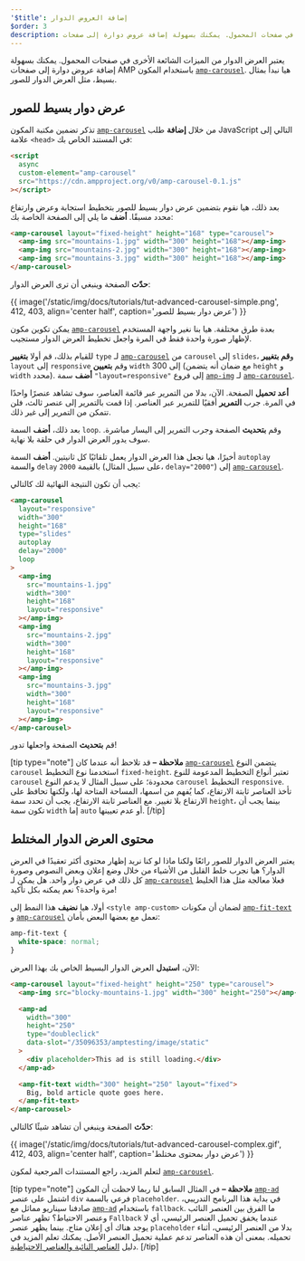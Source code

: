 ```yaml
---
'$title': إضافة العروض الدوار
$order: 3
description: يعتبر العرض الدوار من الميزات الشائعة الأخرى في صفحات المحمول. يمكنك بسهولة إضافة عروض دوارة إلى صفحات AMP باستخدام المكون amp-carousel.
---
```


يعتبر العرض الدوار من الميزات الشائعة الأخرى في صفحات المحمول. يمكنك بسهولة إضافة عروض دوارة إلى صفحات AMP باستخدام المكون [`amp-carousel`](../../../../documentation/components/reference/amp-carousel.md). هيا نبدأ بمثال بسيط، مثل العرض الدوار للصور.

## عرض دوار بسيط للصور

تذكر تضمين مكتبة المكون [`amp-carousel`](../../../../documentation/components/reference/amp-carousel.md) من خلال **إضافة** طلب JavaScript التالي إلى علامة `<head>` في المستند الخاص بك:

```html
<script
  async
  custom-element="amp-carousel"
  src="https://cdn.ampproject.org/v0/amp-carousel-0.1.js"
></script>
```

بعد ذلك، هيا نقوم بتضمين عرض دوار بسيط للصور بتخطيط استجابة وعرض وارتفاع محدد مسبقًا. **أضف** ما يلي إلى الصفحة الخاصة بك:

```html
<amp-carousel layout="fixed-height" height="168" type="carousel">
  <amp-img src="mountains-1.jpg" width="300" height="168"></amp-img>
  <amp-img src="mountains-2.jpg" width="300" height="168"></amp-img>
  <amp-img src="mountains-3.jpg" width="300" height="168"></amp-img>
</amp-carousel>
```

**حدّث** الصفحة وينبغي أن ترى العرض الدوار:

{{ image('/static/img/docs/tutorials/tut-advanced-carousel-simple.png', 412, 403, align='center half', caption='عرض دوار بسيط للصور') }}

يمكن تكوين مكون [`amp-carousel`](../../../../documentation/components/reference/amp-carousel.md) بعدة طرق مختلفة. هيا بنا نغير واجهة المستخدم لإظهار صورة واحدة فقط في المرة واجعل تخطيط العرض الدوار مستجيب.

للقيام بذلك، قم أولا **بتغيير** `type` لـ [`amp-carousel`](../../../../documentation/components/reference/amp-carousel.md) من `carousel` إلى `slides`، و**قم بتغيير** `layout` إلى `responsive` وقم **بتعيين** `width` إلى 300 (مع ضمان أنه يتضمن `height` و `width` محدد). **أضف** سمة `"layout=responsive"` إلى فروع [`amp-img`](../../../../documentation/components/reference/amp-img.md) لـ [`amp-carousel`](../../../../documentation/components/reference/amp-carousel.md).

**أعد تحميل** الصفحة. الآن، بدلا من التمرير عبر قائمة العناصر، سوف تشاهد عنصرًا واحدًا في المرة. جرب **التمرير** أفقيًا للتمرير عبر العناصر. إذا قمت بالتمرير إلى عنصر ثالث، فلن تتمكن من التمرير إلى غير ذلك.

بعد ذلك، **أضف** السمة `loop`. وقم **بتحديث** الصفحة وجرب التمرير إلى اليسار مباشرة. سوف يدور العرض الدوار في حلقة بلا نهاية.

أخيرًا، هيا نجعل هذا العرض الدوار يعمل تلقائيًا كل ثانيتين. **أضف** السمة `autoplay` والسمة `delay` بالقيمة `2000` (على سبيل المثال، `delay="2000"`) إلى [`amp-carousel`](../../../../documentation/components/reference/amp-carousel.md).

يجب أن تكون النتيجة النهائية لك كالتالي:

```html
<amp-carousel
  layout="responsive"
  width="300"
  height="168"
  type="slides"
  autoplay
  delay="2000"
  loop
>
  <amp-img
    src="mountains-1.jpg"
    width="300"
    height="168"
    layout="responsive"
  ></amp-img>
  <amp-img
    src="mountains-2.jpg"
    width="300"
    height="168"
    layout="responsive"
  ></amp-img>
  <amp-img
    src="mountains-3.jpg"
    width="300"
    height="168"
    layout="responsive"
  ></amp-img>
</amp-carousel>
```

قم **بتحديث** الصفحة واجعلها تدور!

[tip type="note"] **ملاحظة –** قد تلاحظ أنه عندما كان [`amp-carousel`](../../../../documentation/components/reference/amp-carousel.md) يتضمن النوع `carousel` استخدمنا نوع التخطيط `fixed-height`. تعتبر أنواع التخطيط المدعومة للنوع `carousel` محدودة؛ على سبيل المثال لا يدعم النوع `carousel` التخطيط `responsive`. تأخذ العناصر ثابتة الارتفاع، كما يُفهم من اسمها، المساحة المتاحة لها، ولكنها تحافظ على الارتفاع بلا تغيير. مع العناصر ثابتة الارتفاع، يجب أن تحدد سمة `height`، بينما يجب أن تكون سمة `width` إما `auto` أو عدم تعيينها. [/tip]

## محتوى العرض الدوار المختلط

يعتبر العرض الدوار للصور رائعًا ولكنا ماذا لو كنا نريد إظهار محتوى أكثر تعقيدًا في العرض الدوار؟ هيا نجرب خلط القليل من الأشياء من خلال وضع إعلان وبعض النصوص وصورة كل ذلك في عرض دوار واحد. هل يمكن لـ [`amp-carousel`](../../../../documentation/components/reference/amp-carousel.md) فعلا معالجة مثل هذا الخليط مرة واحدة؟ نعم يمكنه بكل تأكيد!

أولا، هيا **نضيف** هذا النمط إلى `<style amp-custom>` لضمان أن مكونات [`amp-fit-text`](../../../../documentation/components/reference/amp-fit-text.md) و [`amp-carousel`](../../../../documentation/components/reference/amp-carousel.md) تعمل مع بعضها البعض بأمان:

```css
amp-fit-text {
  white-space: normal;
}
```

الآن، **استبدل** العرض الدوار البسيط الخاص بك بهذا العرض:

```html
<amp-carousel layout="fixed-height" height="250" type="carousel">
  <amp-img src="blocky-mountains-1.jpg" width="300" height="250"></amp-img>

  <amp-ad
    width="300"
    height="250"
    type="doubleclick"
    data-slot="/35096353/amptesting/image/static"
  >
    <div placeholder>This ad is still loading.</div>
  </amp-ad>

  <amp-fit-text width="300" height="250" layout="fixed">
    Big, bold article quote goes here.
  </amp-fit-text>
</amp-carousel>
```

**حدّث** الصفحة وينبغي أن تشاهد شيئًا كالتالي:

{{ image('/static/img/docs/tutorials/tut-advanced-carousel-complex.gif', 412, 403, align='center half', caption='عرض دوار بمحتوى مختلط') }}

لتعلم المزيد، راجع المستندات المرجعية لمكون [`amp-carousel`](../../../../documentation/components/reference/amp-carousel.md).

[tip type="note"] **ملاحظة –** في المثال السابق لنا ربما لاحظت أن المكون [`amp-ad`](../../../../documentation/components/reference/amp-ad.md) اشتمل على عنصر `div` فرعي بالسمة `placeholder`. في بداية هذا البرنامج التدريبي، صادفنا سيناريو مماثل مع [`amp-ad`](../../../../documentation/components/reference/amp-ad.md) باستخدام `fallback`. ما الفرق بين العنصر النائب وعنصر الاحتياط؟ تظهر عناصر `Fallback` عندما يخفق تحميل العنصر الرئيسي، أي لا يوجد هناك أي إعلان متاح. بينما يظهر عنصر `placeholder` بدلا من العنصر الرئيسي، أثناء تحميله. بمعنى أن هذه العناصر تدعم عملية تحميل العنصر الأصل. يمكنك تعلم المزيد في دليل [العناصر النائبة والعناصر الاحتياطية](../../../../documentation/guides-and-tutorials/develop/style_and_layout/placeholders.md). [/tip]
